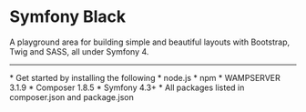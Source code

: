 # Symfony Black
A playground area for building simple and beautiful layouts with Bootstrap, Twig and SASS, all under Symfony 4. 
<hr>
* Get started by installing the following
* node.js
* npm
* WAMPSERVER 3.1.9
* Composer 1.8.5
* Symfony 4.3+
* All packages listed in composer.json and package.json

